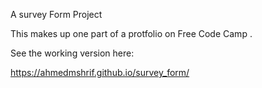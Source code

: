A survey Form Project

This  makes up one part of a protfolio on Free Code Camp .

See the working version here:

https://ahmedmshrif.github.io/survey_form/